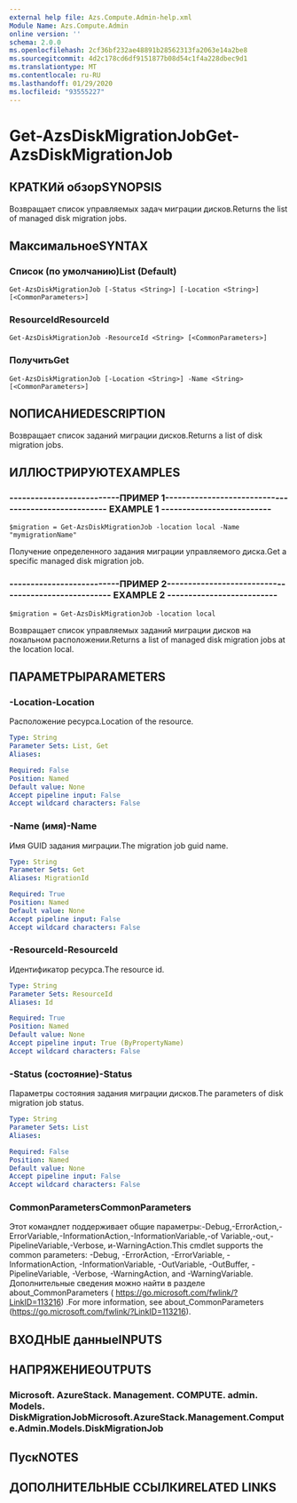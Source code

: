 ```yaml
---
external help file: Azs.Compute.Admin-help.xml
Module Name: Azs.Compute.Admin
online version: ''
schema: 2.0.0
ms.openlocfilehash: 2cf36bf232ae48891b28562313fa2063e14a2be8
ms.sourcegitcommit: 4d2c178cd6df9151877b08d54c1f4a228dbec9d1
ms.translationtype: MT
ms.contentlocale: ru-RU
ms.lasthandoff: 01/29/2020
ms.locfileid: "93555227"
---
```

# <span data-ttu-id="55d33-101">Get-AzsDiskMigrationJob</span><span class="sxs-lookup"><span data-stu-id="55d33-101">Get-AzsDiskMigrationJob</span></span>

## <span data-ttu-id="55d33-102">КРАТКИй обзор</span><span class="sxs-lookup"><span data-stu-id="55d33-102">SYNOPSIS</span></span>
<span data-ttu-id="55d33-103">Возвращает список управляемых задач миграции дисков.</span><span class="sxs-lookup"><span data-stu-id="55d33-103">Returns the list of managed disk migration jobs.</span></span>

## <span data-ttu-id="55d33-104">Максимальное</span><span class="sxs-lookup"><span data-stu-id="55d33-104">SYNTAX</span></span>

### <span data-ttu-id="55d33-105">Список (по умолчанию)</span><span class="sxs-lookup"><span data-stu-id="55d33-105">List (Default)</span></span>
```
Get-AzsDiskMigrationJob [-Status <String>] [-Location <String>] [<CommonParameters>]
```

### <span data-ttu-id="55d33-106">ResourceId</span><span class="sxs-lookup"><span data-stu-id="55d33-106">ResourceId</span></span>
```
Get-AzsDiskMigrationJob -ResourceId <String> [<CommonParameters>]
```

### <span data-ttu-id="55d33-107">Получить</span><span class="sxs-lookup"><span data-stu-id="55d33-107">Get</span></span>
```
Get-AzsDiskMigrationJob [-Location <String>] -Name <String> [<CommonParameters>]
```

## <span data-ttu-id="55d33-108">NОПИСАНИЕ</span><span class="sxs-lookup"><span data-stu-id="55d33-108">DESCRIPTION</span></span>
<span data-ttu-id="55d33-109">Возвращает список заданий миграции дисков.</span><span class="sxs-lookup"><span data-stu-id="55d33-109">Returns a list of disk migration jobs.</span></span>

## <span data-ttu-id="55d33-110">ИЛЛЮСТРИРУЮТ</span><span class="sxs-lookup"><span data-stu-id="55d33-110">EXAMPLES</span></span>

### <span data-ttu-id="55d33-111">--------------------------ПРИМЕР 1--------------------------</span><span class="sxs-lookup"><span data-stu-id="55d33-111">-------------------------- EXAMPLE 1 --------------------------</span></span>
```
$migration = Get-AzsDiskMigrationJob -location local -Name "mymigrationName"
```

<span data-ttu-id="55d33-112">Получение определенного задания миграции управляемого диска.</span><span class="sxs-lookup"><span data-stu-id="55d33-112">Get a specific managed disk migration job.</span></span>

### <span data-ttu-id="55d33-113">--------------------------ПРИМЕР 2--------------------------</span><span class="sxs-lookup"><span data-stu-id="55d33-113">-------------------------- EXAMPLE 2 --------------------------</span></span>
```
$migration = Get-AzsDiskMigrationJob -location local
```

<span data-ttu-id="55d33-114">Возвращает список управляемых заданий миграции дисков на локальном расположении.</span><span class="sxs-lookup"><span data-stu-id="55d33-114">Returns a list of managed disk migration jobs at the location local.</span></span>

## <span data-ttu-id="55d33-115">ПАРАМЕТРЫ</span><span class="sxs-lookup"><span data-stu-id="55d33-115">PARAMETERS</span></span>

### <span data-ttu-id="55d33-116">-Location</span><span class="sxs-lookup"><span data-stu-id="55d33-116">-Location</span></span>
<span data-ttu-id="55d33-117">Расположение ресурса.</span><span class="sxs-lookup"><span data-stu-id="55d33-117">Location of the resource.</span></span>

```yaml
Type: String
Parameter Sets: List, Get
Aliases: 

Required: False
Position: Named
Default value: None
Accept pipeline input: False
Accept wildcard characters: False
```

### <span data-ttu-id="55d33-118">-Name (имя)</span><span class="sxs-lookup"><span data-stu-id="55d33-118">-Name</span></span>
<span data-ttu-id="55d33-119">Имя GUID задания миграции.</span><span class="sxs-lookup"><span data-stu-id="55d33-119">The migration job guid name.</span></span>

```yaml
Type: String
Parameter Sets: Get
Aliases: MigrationId

Required: True
Position: Named
Default value: None
Accept pipeline input: False
Accept wildcard characters: False
```

### <span data-ttu-id="55d33-120">-ResourceId</span><span class="sxs-lookup"><span data-stu-id="55d33-120">-ResourceId</span></span>
<span data-ttu-id="55d33-121">Идентификатор ресурса.</span><span class="sxs-lookup"><span data-stu-id="55d33-121">The resource id.</span></span>

```yaml
Type: String
Parameter Sets: ResourceId
Aliases: Id

Required: True
Position: Named
Default value: None
Accept pipeline input: True (ByPropertyName)
Accept wildcard characters: False
```

### <span data-ttu-id="55d33-122">-Status (состояние)</span><span class="sxs-lookup"><span data-stu-id="55d33-122">-Status</span></span>
<span data-ttu-id="55d33-123">Параметры состояния задания миграции дисков.</span><span class="sxs-lookup"><span data-stu-id="55d33-123">The parameters of disk migration job status.</span></span>

```yaml
Type: String
Parameter Sets: List
Aliases: 

Required: False
Position: Named
Default value: None
Accept pipeline input: False
Accept wildcard characters: False
```

### <span data-ttu-id="55d33-124">CommonParameters</span><span class="sxs-lookup"><span data-stu-id="55d33-124">CommonParameters</span></span>
<span data-ttu-id="55d33-125">Этот командлет поддерживает общие параметры:-Debug,-ErrorAction,-ErrorVariable,-InformationAction,-InformationVariable,-of Variable,-out,-PipelineVariable,-Verbose, и-WarningAction.</span><span class="sxs-lookup"><span data-stu-id="55d33-125">This cmdlet supports the common parameters: -Debug, -ErrorAction, -ErrorVariable, -InformationAction, -InformationVariable, -OutVariable, -OutBuffer, -PipelineVariable, -Verbose, -WarningAction, and -WarningVariable.</span></span> <span data-ttu-id="55d33-126">Дополнительные сведения можно найти в разделе about_CommonParameters ( https://go.microsoft.com/fwlink/?LinkID=113216) .</span><span class="sxs-lookup"><span data-stu-id="55d33-126">For more information, see about_CommonParameters (https://go.microsoft.com/fwlink/?LinkID=113216).</span></span>

## <span data-ttu-id="55d33-127">ВХОДНЫЕ данные</span><span class="sxs-lookup"><span data-stu-id="55d33-127">INPUTS</span></span>

## <span data-ttu-id="55d33-128">НАПРЯЖЕНИЕ</span><span class="sxs-lookup"><span data-stu-id="55d33-128">OUTPUTS</span></span>

### <span data-ttu-id="55d33-129">Microsoft. AzureStack. Management. COMPUTE. admin. Models. DiskMigrationJob</span><span class="sxs-lookup"><span data-stu-id="55d33-129">Microsoft.AzureStack.Management.Compute.Admin.Models.DiskMigrationJob</span></span>

## <span data-ttu-id="55d33-130">Пуск</span><span class="sxs-lookup"><span data-stu-id="55d33-130">NOTES</span></span>

## <span data-ttu-id="55d33-131">ДОПОЛНИТЕЛЬНЫЕ ССЫЛКИ</span><span class="sxs-lookup"><span data-stu-id="55d33-131">RELATED LINKS</span></span>


